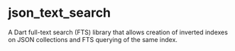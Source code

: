 # json_text_search
A Dart full-text search (FTS) library that allows creation of inverted indexes on JSON collections and FTS querying of the same index.
